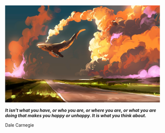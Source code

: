 <p align="center"><img src="readme.jpeg"></p>

_**It isn't what you have, or who you are, or where you are, or what you are doing that makes you happy or unhappy. It is what you think about.**_

Dale Carnegie